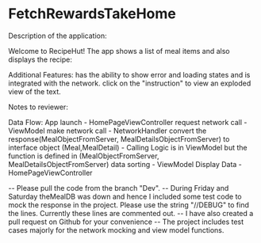 # FetchRewardsTakeHome

Description of the application:

Welcome to RecipeHut!
The app shows a list of meal items and also displays the recipe:

Additional Features:
has the ability to show error and loading states and is integrated with the network.
click on the "instruction" to view an exploded view of the text.

Notes to reviewer:

Data Flow:
    App launch - HomePageViewController
    request network call - ViewModel
    make network call - NetworkHandler
    convert the response(MealObjectFromServer, MealDetailsObjectFromServer) to interface object (Meal,MealDetail) - Calling Logic is in ViewModel but the function is defined in (MealObjectFromServer, MealDetailsObjectFromServer)
    data sorting - ViewModel
    Display Data - HomePageViewController

-- Please pull the code from the branch "Dev".
-- During Friday and Saturday theMealDB was down and hence I included some test code to mock the response in the project. Please use the string "//DEBUG" to find the lines. Currently these lines are commented out.
-- I have also created a pull request on Github for your convenience 
-- The project includes test cases majorly for the network mocking and view model functions.
